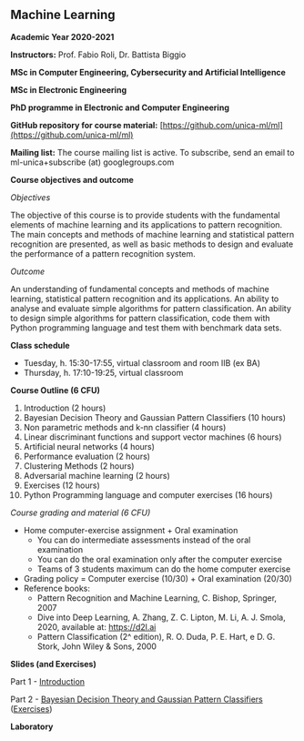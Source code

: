 ## Machine Learning 
**Academic Year 2020-2021**

**Instructors:** Prof. Fabio Roli, Dr. Battista Biggio

**MSc in Computer Engineering, Cybersecurity and Artificial Intelligence**

**MSc in Electronic Engineering**

**PhD programme in Electronic and Computer Engineering**

**GitHub repository for course material:** [https://github.com/unica-ml/ml](https://github.com/unica-ml/ml)

**Mailing list:** The course mailing list is active. To subscribe, send an email to 
ml-unica+subscribe (at) googlegroups.com 

**Course objectives and outcome**

_Objectives_

The objective of this course is to provide students 
with the fundamental elements of machine learning and its applications 
to pattern recognition. The main concepts and methods of machine 
learning and statistical pattern recognition are presented, 
as well as basic methods to design and evaluate the performance 
of a pattern recognition system.
 
_Outcome_

An understanding of fundamental concepts and methods of machine learning, 
statistical pattern recognition and its applications. 
An ability to analyse and evaluate simple algorithms for pattern classification. 
An ability to design simple algorithms for pattern classification, 
code them with Python programming language and test them with benchmark data sets.

**Class schedule**

- Tuesday, h. 15:30-17:55, virtual classroom and room IIB (ex BA)
- Thursday, h. 17:10-19:25, virtual classroom

**Course Outline (6 CFU)**
1. Introduction (2 hours)
2. Bayesian Decision Theory and Gaussian Pattern Classifiers (10 hours)
3. Non parametric methods and k-nn classifier (4 hours)
4. Linear discriminant functions and support vector machines (6 hours)
5. Artificial neural networks (4 hours)
6. Performance evaluation (2 hours)
7. Clustering Methods (2 hours)
8. Adversarial machine learning (2 hours)
9. Exercises (12 hours)
10. Python Programming language and computer exercises (16 hours)
 
_Course grading and material (6 CFU)_

- Home computer-exercise assignment + Oral examination
    - You can do intermediate assessments instead of the oral examination
    - You can do the oral examination only after the computer exercise
    - Teams of 3 students maximum can do the home computer exercise
- Grading policy = Computer exercise (10/30) + Oral examination (20/30)
- Reference books:
    - Pattern Recognition and Machine Learning, C. Bishop, Springer, 2007
    - Dive into Deep Learning, A. Zhang, Z. C. Lipton, M. Li, A. J. Smola, 2020, available at: https://d2l.ai
    - Pattern Classification (2^ edition), R. O. Duda, P. E. Hart, e D. G. Stork, John Wiley & Sons, 2000


**Slides (and Exercises)**

Part 1 - [Introduction](https://github.com/unica-ml/ml/blob/master/slides/lectures/ml-part-01.pdf)

Part 2 - [Bayesian Decision Theory and Gaussian Pattern Classifiers](https://github.com/unica-ml/ml/blob/master/slides/lectures/ml-part-02.pdf) ([Exercises](https://github.com/unica-ml/ml/blob/master/exercises/ml-part-02-exercises.pdf))


**Laboratory**
